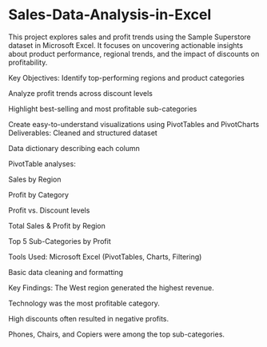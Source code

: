 # Sales-Data-Analysis-in-Excel
This project explores sales and profit trends using the Sample Superstore dataset in Microsoft Excel. It focuses on uncovering actionable insights about product performance, regional trends, and the impact of discounts on profitability.

 Key Objectives:
Identify top-performing regions and product categories

Analyze profit trends across discount levels

Highlight best-selling and most profitable sub-categories

Create easy-to-understand visualizations using PivotTables and PivotCharts
 Deliverables:
Cleaned and structured dataset

Data dictionary describing each column

PivotTable analyses:

Sales by Region

Profit by Category

Profit vs. Discount levels

Total Sales & Profit by Region

Top 5 Sub-Categories by Profit

Tools Used:
Microsoft Excel (PivotTables, Charts, Filtering)

Basic data cleaning and formatting

 Key Findings:
The West region generated the highest revenue.

Technology was the most profitable category.

High discounts often resulted in negative profits.

Phones, Chairs, and Copiers were among the top sub-categories.
